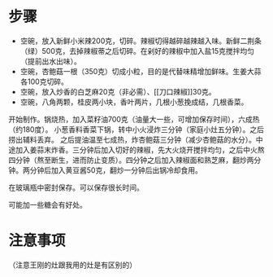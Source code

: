 # 步骤

- 空碗，放入新鲜小米辣200克，切碎。辣椒切得越碎越辣越入味。新鲜二荆条（绿）500克，去掉辣椒蒂之后切碎。在剁好的辣椒中加入盐15克搅拌均匀（提前出水出味）。
- 空碗，杏鲍菇一根（350克）切成小粒，目的是代替味精增加鲜味。生姜大蒜各100克切碎。
- 空碗，放入炒香的白芝麻20克（非必需）、[[刀口辣椒]]30克。
- 空碗，八角两颗，桂皮两小块，香叶两片，几根小葱挽成结，几根香菜。

开始制作。锅烧热，加入菜籽油700克（油量大一些，可增加保存时间），六成热（约180度）。
小葱香料香菜下锅，转中小火浸炸三分钟（家庭小灶五分钟）。之后捞出辅料丢弃。
之后提油温至七成热，炸杏鲍菇三分钟（减少杏鲍菇的水分）。中途加入姜蒜末炸香。三分钟后加入切好的辣椒，先大火烧开搅拌均匀，之后中火熬四分钟（熬至断生，进而防止变质）。四分钟之后加入辣椒面和熟芝麻，翻炒两分钟。两分钟后加入黄豆酱50克，翻炒一分钟后出锅冷却食用。

在玻璃瓶中密封保存。可以保存很长时间。

可能加一些糖会有好处。

# 注意事项

（注意王刚的灶跟我用的灶是有区别的）
